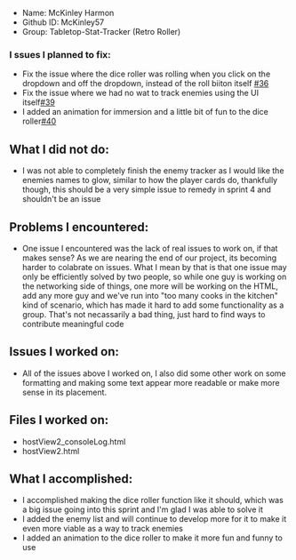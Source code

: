 - Name: McKinley Harmon
- Github ID: McKinley57
- Group: Tabletop-Stat-Tracker (Retro Roller)

### I ssues I planned to fix:
- Fix the issue where the dice roller was rolling when you click on the dropdown and off the dropdown, instead of the roll biiton itself [#36](https://github.com/utk-cs340-fall24/Tabletop-Stat-Tracker/issues/32)
- Fix the issue where we had no wat to track enemies using the UI itself[#39](https://github.com/utk-cs340-fall24/Tabletop-Stat-Tracker/issues/39)
- I added an animation for immersion and a little bit of fun to the dice roller[#40](https://github.com/utk-cs340-fall24/Tabletop-Stat-Tracker/issues/40)

## What I did not do:
- I was not able to completely finish the enemy tracker as I would like the enemies names to glow, similar to how the player cards do, thankfully though, this should be a very simple issue to remedy in sprint 4 and shouldn't be an issue

## Problems I encountered:
- One issue I encountered was the lack of real issues to work on, if that makes sense? As we are nearing the end of our project, its becoming harder to colabrate on issues. What I mean by that is that one issue may only be efficiently solved by two people, so while one guy is working on the networking side of things, one more will be working on the HTML, add any more guy and we've run into "too many cooks in the kitchen" kind of scenario, which has made it hard to add some functionality as a group. That's not necassarily a bad thing, just hard to find ways to contribute meaningful code

## Issues I worked on:
- All of the issues above I worked on, I also did some other work on some formatting and making some text appear more readable or make more sense in its placement.

## Files I worked on:
- hostView2_consoleLog.html
- hostView2.html


## What I accomplished:
- I accomplished making the dice roller function like it should, which was a big issue going into this sprint and I'm glad I was able to solve it
- I added the enemy list and will continue to develop more for it to make it even more viable as a way to track enemies
- I added an animation to the dice roller to make it more fun and funny to use
